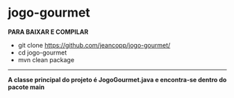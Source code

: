 # jogo-gourmet 

**PARA BAIXAR E COMPILAR**
  *	git clone https://github.com/jeancopp/jogo-gourmet/
  *	cd jogo-gourmet
  * mvn clean package
  
-----
**A classe principal do projeto é JogoGourmet.java e encontra-se dentro do pacote main**
